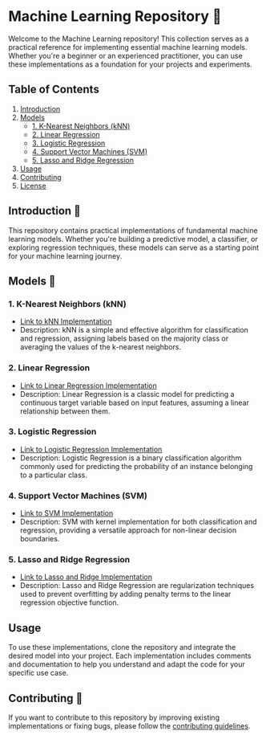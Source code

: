 # Machine Learning Repository 👋

Welcome to the Machine Learning repository! This collection serves as a practical reference for implementing essential machine learning models. Whether you're a beginner or an experienced practitioner, you can use these implementations as a foundation for your projects and experiments.

## Table of Contents 

1. [Introduction](#introduction)
2. [Models](#models)
   - [1. K-Nearest Neighbors (kNN)](#1-k-nearest-neighbors-knn)
   - [2. Linear Regression](#2-linear-regression)
   - [3. Logistic Regression](#3-logistic-regression)
   - [4. Support Vector Machines (SVM)](#4-support-vector-machines-svm)
   - [5. Lasso and Ridge Regression](#5-lasso-and-ridge-regression)
3. [Usage](#usage)
4. [Contributing](#contributing)
5. [License](#license)

## Introduction 🚀

This repository contains practical implementations of fundamental machine learning models. Whether you're building a predictive model, a classifier, or exploring regression techniques, these models can serve as a starting point for your machine learning journey.

## Models 🤖

### 1. K-Nearest Neighbors (kNN)
- [Link to kNN Implementation](/knn.py)
- Description: kNN is a simple and effective algorithm for classification and regression, assigning labels based on the majority class or averaging the values of the k-nearest neighbors.

### 2. Linear Regression
- [Link to Linear Regression Implementation](/linear_regression.py)
- Description: Linear Regression is a classic model for predicting a continuous target variable based on input features, assuming a linear relationship between them.

### 3. Logistic Regression
- [Link to Logistic Regression Implementation](/logistic_regression.py)
- Description: Logistic Regression is a binary classification algorithm commonly used for predicting the probability of an instance belonging to a particular class.

### 4. Support Vector Machines (SVM)
- [Link to SVM Implementation](/svm_kernel.py)
- Description: SVM with kernel implementation for both classification and regression, providing a versatile approach for non-linear decision boundaries.

### 5. Lasso and Ridge Regression
- [Link to Lasso and Ridge Implementation](/lasso_ridge.py)
- Description: Lasso and Ridge Regression are regularization techniques used to prevent overfitting by adding penalty terms to the linear regression objective function.

## Usage 

To use these implementations, clone the repository and integrate the desired model into your project. Each implementation includes comments and documentation to help you understand and adapt the code for your specific use case.

## Contributing 🤝

If you want to contribute to this repository by improving existing implementations or fixing bugs, please follow the [contributing guidelines](CONTRIBUTING.md).


